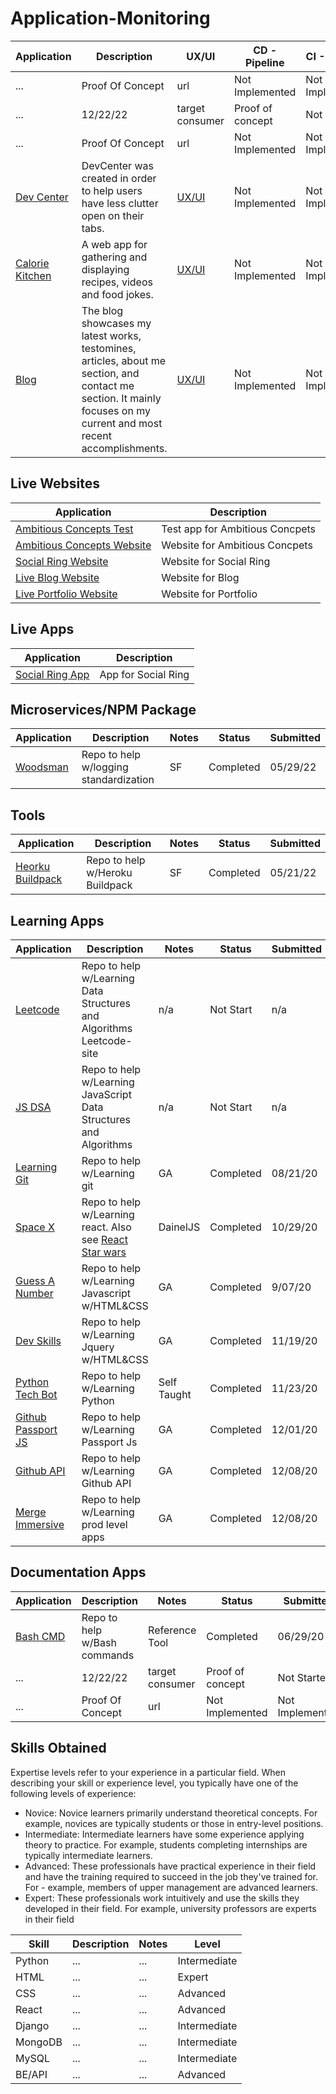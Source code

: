 # Application-Monitoring

| **Application** | **Description** | **UX/UI** | **CD - Pipeline** |  **CI - Pipeline** | **EOT**| **Log Management** | **Alerting** | **Envs** | **Swagger** | **Consumer** | **Notes** | Status | Submitted |
|----------|------------------|----------------|-----------|--------|-----------| ---------- | --------- | --------- |------- |------|------- |------ |------ |
| ... | Proof Of Concept | url | Not Implemented  | Not Implemented | url | url | url | Staging, Prod |target consumer | Ongoing | url |
| ... | 12/22/22 | target consumer | Proof of concept | Not Started | n/a |
| ... | Proof Of Concept | url | Not Implemented  | Not Implemented | url | url | url | Staging, Prod |target consumer | Ongoing | url |
| [Dev Center](https://github.com/HoseaCodes/DevCenter) | DevCenter was created in order to help users have less clutter open on their tabs. | [UX/UI](https://github.com/HoseaCodes/DevCenter) | Not Implemented  | Not Implemented | Not Implemented/No - url | Not Implemented/No - url | Not Implemented/No - url | Prod | Not Implemented/No - url | Internal Use | N/A | Ongoing | 09/22/20 |
| [Calorie Kitchen](https://github.com/HoseaCodes/Calorie-Kitchen) | A web app for gathering and displaying recipes, videos and food jokes. | [UX/UI](https://github.com/HoseaCodes/Calorie-Kitchen) | Not Implemented  | Not Implemented | Not Implemented/No - url | Not Implemented/No - url | Not Implemented/No - url | Prod | Not Implemented/No - url | Internal Use | N/A | Ongoing | 11/22/21 |
| [Blog](https://github.com/HoseaCodes/Blog) | The blog showcases my latest works, testomines, articles, about me section, and contact me section. It mainly focuses on my current and most recent accomplishments. | [UX/UI](https://github.com/HoseaCodes/Blog) | Not Implemented  | Not Implemented | Not Implemented/No - url | Not Implemented/No - url | Not Implemented/No - url | Prod | Not Implemented/No - url | Internal Use | N/A | Ongoing | 11/22/21 |

## Live Websites
| **Application** | **Description** |
|---------|------------|
| [Ambitious Concepts Test](https://hoseacodes.github.io/AmbitiousConcepts/) | Test app for Ambitious Concpets |
| [Ambitious Concepts Website](https://ambitiousconcept.com) | Website for Ambitious Concpets |
| [Social Ring Website](https://www.social-ring.com) | Website for Social Ring |
| [Live Blog Website](https://www.hoseacodes.com) | Website for Blog |
| [Live Portfolio Website](https://www.dominiquehosea.com) | Website for Portfolio |

## Live Apps
| **Application** | **Description** |
|---------|------------|
| [Social Ring App](https://apps.apple.com/us/app/social-ring/id1551446005) | App for Social Ring |

## Microservices/NPM Package
| **Application** | **Description** | **Notes** | Status | Submitted |
|---------|------------|---------|------------|---------|
| [Woodsman](https://github.com/HoseaCodes/Woodsman) | Repo to help w/logging standardization | SF | Completed  | 05/29/22 |


## Tools
| **Application** | **Description** | **Notes** | Status | Submitted |
|---------|------------|---------|------------|---------|
| [Heorku Buildpack](https://github.com/HoseaCodes/heroku-google-application-credentials-buildpack) | Repo to help w/Heroku Buildpack  | SF | Completed  | 05/21/22 |


## Learning Apps

| **Application** | **Description** | **Notes** | Status | Submitted |
|----------|------------------|----------------|-----------|--------|
| [Leetcode](https://github.com/HoseaCodes/Leetcode) | Repo to help w/Learning Data Structures and Algorithms Leetcode-site | n/a | Not Start  | n/a |
| [JS DSA](https://github.com/HoseaCodes/javascript-datastructures-algorithms) | Repo to help w/Learning JavaScript Data Structures and Algorithms | n/a | Not Start  | n/a |
| [Learning Git](https://github.com/HoseaCodes/Team-Git-Workflow-Practice) | Repo to help w/Learning git | GA | Completed | 08/21/20 |
| [Space X](https://github.com/HoseaCodes/SpaceX-Explorer) | Repo to help w/Learning react. Also see [React Star wars](https://github.com/HoseaCodes/react-star-wars)| DainelJS | Completed  | 10/29/20 |
| [Guess A Number](https://github.com/HoseaCodes/Guess-that-Number-Game) | Repo to help w/Learning Javascript w/HTML&CSS | GA | Completed  | 9/07/20 |
| [Dev Skills](https://github.com/HoseaCodes/dev-skills-lab) | Repo to help w/Learning Jquery w/HTML&CSS | GA | Completed  | 11/19/20 |
| [Python Tech Bot](https://github.com/HoseaCodes/Python-Tech_Bot) | Repo to help w/Learning Python | Self Taught | Completed  | 11/23/20 |
| [Github Passport JS](https://github.com/HoseaCodes/Github-Passport)| Repo to help w/Learning Passport Js | GA | Completed  | 12/01/20 |
| [Github API](https://github.com/HoseaCodes/React-Github)| Repo to help w/Learning Github API | GA | Completed  | 12/08/20 |
| [Merge Immersive](https://github.com/HoseaCodes/merge-immersive) | Repo to help w/Learning prod level apps  | GA | Completed  | 12/08/20 |


## Documentation Apps

| **Application** | **Description** | **Notes** | Status | Submitted |
|----------|------------------|----------------|-----------|--------|
| [Bash CMD](https://github.com/HoseaCodes/Bash-Commands) | Repo to help w/Bash commands | Reference Tool | Completed  | 06/29/20 |
| ... | 12/22/22 | target consumer | Proof of concept | Not Started |
| ... | Proof Of Concept | url | Not Implemented  | Not Implemented |


## Skills Obtained

Expertise levels refer to your experience in a particular field. When describing your skill or experience level, you typically have one of the following levels of experience:
- Novice: Novice learners primarily understand theoretical concepts. For example, novices are typically students or those in entry-level positions.
- Intermediate: Intermediate learners have some experience applying theory to practice. For example, students completing internships are typically intermediate learners.
- Advanced: These professionals have practical experience in their field and have the training required to succeed in the job they've trained for. For - example, members of upper management are advanced learners.
- Expert: These professionals work intuitively and use the skills they developed in their field. For example, university professors are experts in their field

| **Skill** | **Description** | **Notes** | Level |
|----------|------------------|----------------|-----------|
| Python | ... | ... | Intermediate  | 
| HTML | ... | ... | Expert  | 
| CSS | ... | ... | Advanced  | 
| React | ... | ... | Advanced  | 
| Django | ... | ... | Intermediate  | 
| MongoDB | ... | ... | Intermediate  | 
| MySQL | ... | ... | Intermediate  | 
| BE/API | ... | ... | Advanced  | 

